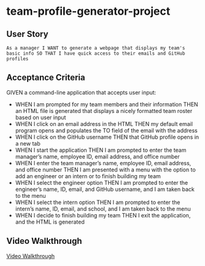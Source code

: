 # team-profile-generator-project

## User Story

```
As a manager I WANT to generate a webpage that displays my team's basic info SO THAT I have quick access to their emails and GitHub profiles
```

## Acceptance Criteria

GIVEN a command-line application that accepts user input:

- WHEN I am prompted for my team members and their information THEN an HTML file is generated that displays a nicely formatted team roster based on user input
- WHEN I click on an email address in the HTML THEN my default email program opens and populates the TO field of the email with the address
- WHEN I click on the GitHub username THEN that GitHub profile opens in a new tab
- WHEN I start the application THEN I am prompted to enter the team manager’s name, employee ID, email address, and office number
- WHEN I enter the team manager’s name, employee ID, email address, and office number THEN I am presented with a menu with the option to add an engineer or an intern or to finish building my team
- WHEN I select the engineer option THEN I am prompted to enter the engineer’s name, ID, email, and GitHub username, and I am taken back to the menu
- WHEN I select the intern option THEN I am prompted to enter the intern’s name, ID, email, and school, and I am taken back to the menu
- WHEN I decide to finish building my team THEN I exit the application, and the HTML is generated


## Video Walkthrough

[Video Walkthrough](https://drive.google.com/file/d/1WZIRuKW6YRli3TpTYayGNQVHdiP2YW6o/view)